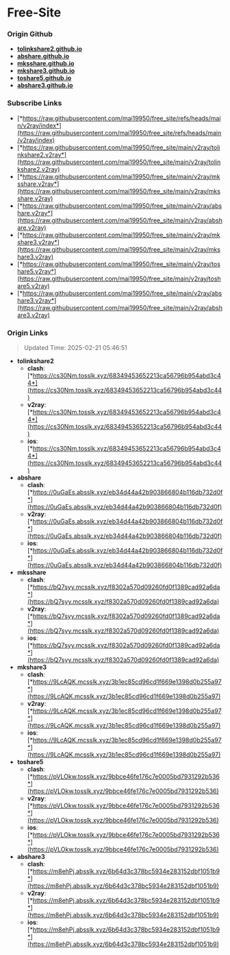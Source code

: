 # Free-Site

### Origin Github

- [**tolinkshare2.github.io**](https://github.com/tolinkshare2/tolinkshare2.github.io)
- [**abshare.github.io**](https://github.com/abshare/abshare.github.io)
- [**mksshare.github.io**](https://github.com/mksshare/mksshare.github.io)
- [**mkshare3.github.io**](https://github.com/mkshare3/mkshare3.github.io)
- [**toshare5.github.io**](https://github.com/toshare5/toshare5.github.io)
- [**abshare3.github.io**](https://github.com/abshare3/abshare3.github.io)

### Subscribe Links

- [*https://raw.githubusercontent.com/mai19950/free_site/refs/heads/main/v2ray/index*](https://raw.githubusercontent.com/mai19950/free_site/refs/heads/main/v2ray/index)
- [*https://raw.githubusercontent.com/mai19950/free_site/main/v2ray/tolinkshare2.v2ray*](https://raw.githubusercontent.com/mai19950/free_site/main/v2ray/tolinkshare2.v2ray)
- [*https://raw.githubusercontent.com/mai19950/free_site/main/v2ray/mksshare.v2ray*](https://raw.githubusercontent.com/mai19950/free_site/main/v2ray/mksshare.v2ray)
- [*https://raw.githubusercontent.com/mai19950/free_site/main/v2ray/abshare.v2ray*](https://raw.githubusercontent.com/mai19950/free_site/main/v2ray/abshare.v2ray)
- [*https://raw.githubusercontent.com/mai19950/free_site/main/v2ray/mkshare3.v2ray*](https://raw.githubusercontent.com/mai19950/free_site/main/v2ray/mkshare3.v2ray)
- [*https://raw.githubusercontent.com/mai19950/free_site/main/v2ray/toshare5.v2ray*](https://raw.githubusercontent.com/mai19950/free_site/main/v2ray/toshare5.v2ray)
- [*https://raw.githubusercontent.com/mai19950/free_site/main/v2ray/abshare3.v2ray*](https://raw.githubusercontent.com/mai19950/free_site/main/v2ray/abshare3.v2ray)

### Origin Links

> Updated Time: 2025-02-21 05:46:51

- **tolinkshare2**
  - **clash**: [*https://cs30Nm.tosslk.xyz/68349453652213ca56796b954abd3c44*](https://cs30Nm.tosslk.xyz/68349453652213ca56796b954abd3c44)
  - **v2ray**: [*https://cs30Nm.tosslk.xyz/68349453652213ca56796b954abd3c44*](https://cs30Nm.tosslk.xyz/68349453652213ca56796b954abd3c44)
  - **ios**: [*https://cs30Nm.tosslk.xyz/68349453652213ca56796b954abd3c44*](https://cs30Nm.tosslk.xyz/68349453652213ca56796b954abd3c44)
- **abshare**
  - **clash**: [*https://0uGaEs.absslk.xyz/eb34d44a42b903866804b116db732d0f*](https://0uGaEs.absslk.xyz/eb34d44a42b903866804b116db732d0f)
  - **v2ray**: [*https://0uGaEs.absslk.xyz/eb34d44a42b903866804b116db732d0f*](https://0uGaEs.absslk.xyz/eb34d44a42b903866804b116db732d0f)
  - **ios**: [*https://0uGaEs.absslk.xyz/eb34d44a42b903866804b116db732d0f*](https://0uGaEs.absslk.xyz/eb34d44a42b903866804b116db732d0f)
- **mksshare**
  - **clash**: [*https://bQ7syy.mcsslk.xyz/f8302a570d09260fd0f1389cad92a6da*](https://bQ7syy.mcsslk.xyz/f8302a570d09260fd0f1389cad92a6da)
  - **v2ray**: [*https://bQ7syy.mcsslk.xyz/f8302a570d09260fd0f1389cad92a6da*](https://bQ7syy.mcsslk.xyz/f8302a570d09260fd0f1389cad92a6da)
  - **ios**: [*https://bQ7syy.mcsslk.xyz/f8302a570d09260fd0f1389cad92a6da*](https://bQ7syy.mcsslk.xyz/f8302a570d09260fd0f1389cad92a6da)
- **mkshare3**
  - **clash**: [*https://9LcAQK.mcsslk.xyz/3b1ec85cd96cd1f669e1398d0b255a97*](https://9LcAQK.mcsslk.xyz/3b1ec85cd96cd1f669e1398d0b255a97)
  - **v2ray**: [*https://9LcAQK.mcsslk.xyz/3b1ec85cd96cd1f669e1398d0b255a97*](https://9LcAQK.mcsslk.xyz/3b1ec85cd96cd1f669e1398d0b255a97)
  - **ios**: [*https://9LcAQK.mcsslk.xyz/3b1ec85cd96cd1f669e1398d0b255a97*](https://9LcAQK.mcsslk.xyz/3b1ec85cd96cd1f669e1398d0b255a97)
- **toshare5**
  - **clash**: [*https://pVLOkw.tosslk.xyz/9bbce46fe176c7e0005bd7931292b536*](https://pVLOkw.tosslk.xyz/9bbce46fe176c7e0005bd7931292b536)
  - **v2ray**: [*https://pVLOkw.tosslk.xyz/9bbce46fe176c7e0005bd7931292b536*](https://pVLOkw.tosslk.xyz/9bbce46fe176c7e0005bd7931292b536)
  - **ios**: [*https://pVLOkw.tosslk.xyz/9bbce46fe176c7e0005bd7931292b536*](https://pVLOkw.tosslk.xyz/9bbce46fe176c7e0005bd7931292b536)
- **abshare3**
  - **clash**: [*https://m8ehPj.absslk.xyz/6b64d3c378bc5934e283152dbf1051b9*](https://m8ehPj.absslk.xyz/6b64d3c378bc5934e283152dbf1051b9)
  - **v2ray**: [*https://m8ehPj.absslk.xyz/6b64d3c378bc5934e283152dbf1051b9*](https://m8ehPj.absslk.xyz/6b64d3c378bc5934e283152dbf1051b9)
  - **ios**: [*https://m8ehPj.absslk.xyz/6b64d3c378bc5934e283152dbf1051b9*](https://m8ehPj.absslk.xyz/6b64d3c378bc5934e283152dbf1051b9)
